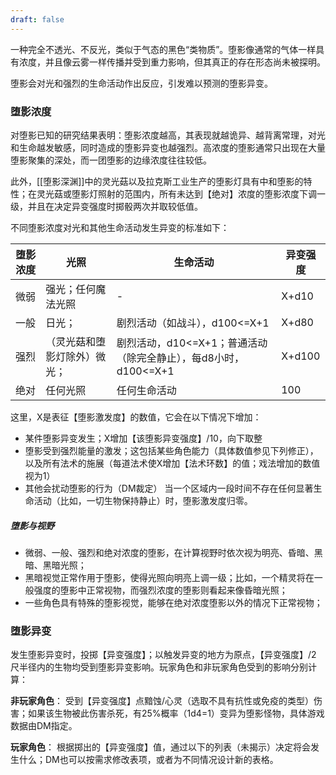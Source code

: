 ```yaml
---
draft: false
---
```


一种完全不透光、不反光，类似于气态的黑色“类物质”。堕影像通常的气体一样具有浓度，并且像云雾一样传播并受到重力影响，但其真正的存在形态尚未被探明。

堕影会对光和强烈的生命活动作出反应，引发难以预测的堕影异变。

### 堕影浓度

对堕影已知的研究结果表明：堕影浓度越高，其表现就越诡异、越背离常理，对光和生命越发敏感，同时造成的堕影异变也越强烈。高浓度的堕影通常只出现在大量堕影聚集的深处，而一团堕影的边缘浓度往往较低。

此外，[[堕影深渊]]中的灵光菇以及拉克斯工业生产的堕影灯具有中和堕影的特性；在灵光菇或堕影灯照射的范围内，所有未达到【绝对】浓度的堕影浓度下调一级，并且在决定异变强度时掷骰两次并取较低值。

不同堕影浓度对光和其他生命活动发生异变的标准如下：

| 堕影浓度 | 光照             | 生命活动                                      | 异变强度   |
| ---- | -------------- | ----------------------------------------- | ------ |
| 微弱   | 强光；任何魔法光照      | -                                         | X+d10  |
| 一般   | 日光；            | 剧烈活动（如战斗），d100<=X+1                       | X+d80  |
| 强烈   | （灵光菇和堕影灯除外）微光； | 剧烈活动，d10<=X+1；普通活动（除完全静止），每d8小时，d100<=X+1 | X+d100 |
| 绝对   | 任何光照           | 任何生命活动                                    | 100    |
这里，X是表征【堕影激发度】的数值，它会在以下情况下增加：
* 某件堕影异变发生；X增加【该堕影异变强度】/10，向下取整
* 堕影受到强烈能量的激发；这包括某些角色能力（具体数值参见下列修正），以及所有法术的施展（每道法术使X增加【法术环数】的值；戏法增加的数值视为1）
* 其他会扰动堕影的行为（DM裁定）
当一个区域内一段时间不存在任何显著生命活动（比如，一切生物保持静止）时，堕影激发度归零。

##### 堕影与视野
* 微弱、一般、强烈和绝对浓度的堕影，在计算视野时依次视为明亮、昏暗、黑暗、黑暗光照；
* 黑暗视觉正常作用于堕影，使得光照向明亮上调一级；比如，一个精灵将在一般强度的堕影中正常视物，而强烈浓度的堕影则看起来像昏暗光照；
* 一些角色具有特殊的堕影视觉，能够在绝对浓度堕影以外的情况下正常视物；

### 堕影异变

发生堕影异变时，投掷【异变强度】；以触发异变的地方为原点，【异变强度】/2 尺半径内的生物均受到堕影异变影响。玩家角色和非玩家角色受到的影响分别计算：

**非玩家角色**：
受到【异变强度】点黯蚀/心灵（选取不具有抗性或免疫的类型）伤害；如果该生物被此伤害杀死，有25%概率（1d4=1）变异为堕影怪物，具体游戏数据由DM指定。


**玩家角色**：
根据掷出的【异变强度】值，通过以下的列表（未揭示）决定将会发生什么；DM也可以按需求修改表项，或者为不同情况设计新的表格。

